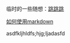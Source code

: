 临时的一些随想：[跳跳跳](https://github.com/davidviva/naodong/issues)

[如何使用markdown](https://github.com/guodongxiaren/README#%E9%93%BE%E6%8E%A5)


asdfkljhldfs;hjg;ljadasfd

